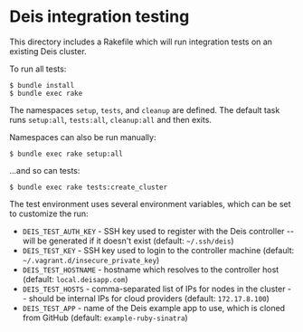 # Deis integration testing
This directory includes a Rakefile which will run integration tests on an existing Deis cluster.

To run all tests:

```console
$ bundle install
$ bundle exec rake
```

The namespaces `setup`, `tests`, and `cleanup` are defined. The default task runs `setup:all`, `tests:all`, `cleanup:all` and then exits.

Namespaces can also be run manually:

```console
$ bundle exec rake setup:all
```

...and so can tests:

```console
$ bundle exec rake tests:create_cluster
```

The test environment uses several environment variables, which can be set to customize the run:
* `DEIS_TEST_AUTH_KEY` - SSH key used to register with the Deis controller -- will be generated if it doesn't exist (default: `~/.ssh/deis`)
* `DEIS_TEST_KEY` - SSH key used to login to the controller machine (default: `~/.vagrant.d/insecure_private_key`)
* `DEIS_TEST_HOSTNAME` - hostname which resolves to the controller host (default: `local.deisapp.com`)
* `DEIS_TEST_HOSTS` - comma-separated list of IPs for nodes in the cluster -- should be internal IPs for cloud providers (default: `172.17.8.100`)
* `DEIS_TEST_APP` - name of the Deis example app to use, which is cloned from GitHub (default: `example-ruby-sinatra`)
